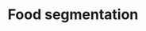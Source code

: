 ---
layout: page
title: Food segmentation
description: Tensorflow model for semantic segmentation of food.
importance: 9
redirect: https://github.com/younik/food-segmentation
---